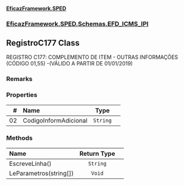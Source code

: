 #### [EficazFramework.SPED](EficazFrameworkSPED.md 'EficazFramework SPED')
### [EficazFramework.SPED.Schemas.EFD_ICMS_IPI](EficazFramework.SPED.Schemas.EFD_ICMS_IPI.md 'EficazFramework.SPED.Schemas.EFD_ICMS_IPI')

## RegistroC177 Class

REGISTRO C177: COMPLEMENTO DE ITEM - OUTRAS INFORMAÇÕES (CÓDIGO 01,55) -(VÁLIDO A PARTIR DE 01/01/2019)

### Remarks
### Properties

| # | Name | Type | |
| ---: | :--- | :---: | :--- |
| 02 | CodigoInformAdicional | `String` |  |
### Methods

| Name | Return Type | |
| :--- | :---: | :--- |
| EscreveLinha() | `String` |  |
| LeParametros(string[]) | `Void` |  |
